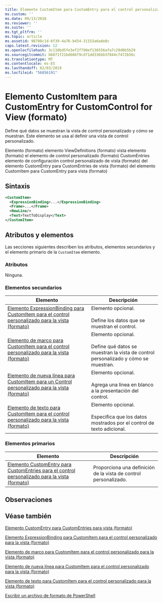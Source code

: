 ```yaml
---
title: Elemento CustomItem para CustomEntry para el control personalizado para la vista (formato) | Microsoft Docs
ms.custom: ''
ms.date: 09/13/2016
ms.reviewer: ''
ms.suite: ''
ms.tgt_pltfrm: ''
ms.topic: article
ms.assetid: 98708c1d-6f39-4a76-b454-31153a6ade8c
caps.latest.revision: 12
ms.openlocfilehash: 3c110bd5fe3ef2f790ef136556afa7c29d0b5b29
ms.sourcegitcommit: b6871f21bd666f9cd71dd336bb3f844cf472b56c
ms.translationtype: MT
ms.contentlocale: es-ES
ms.lasthandoff: 02/03/2019
ms.locfileid: "56856191"
---
```

# <a name="customitem-element-for-customentry-for-customcontrol-for-view-format"></a>Elemento CustomItem para CustomEntry for CustomControl for View (formato)

Define qué datos se muestran la vista de control personalizado y cómo se muestran. Este elemento se usa al definir una vista de control personalizado.

Elemento (formato) elemento ViewDefinitions (formato) vista elemento (formato) el elemento de control personalizado (formato) CustomEntries elemento de configuración control personalizado de vista (formato) del elemento CustomEntry para CustomEntries de vista (formato) del elemento CustomItem para CustomEntry para vista (formato)

## <a name="syntax"></a>Sintaxis

```xml
<CustomItem>
  <ExpressionBinding>...</ExpressionBinding>
  <Frame>...</Frame>
  <NewLine/>
  <Text>TextToDisplay</Text>
</CustomItem>
```

## <a name="attributes-and-elements"></a>Atributos y elementos

Las secciones siguientes describen los atributos, elementos secundarios y el elemento primario de la `CustomItem` elemento.

### <a name="attributes"></a>Atributos

Ninguna.

### <a name="child-elements"></a>Elementos secundarios

|Elemento|Descripción|
|-------------|-----------------|
|[Elemento ExpressionBinding para CustomItem para el control personalizado para la vista (formato)](./expressionbinding-element-for-customitem-for-customcontrol-for-view-format.md)|Elemento opcional.<br /><br /> Define los datos que se muestran el control.|
|[Elemento de marco para CustomItem para el control personalizado para la vista (formato)](./frame-element-for-customitem-for-customcontrol-for-view-format.md)|Elemento opcional.<br /><br /> Define qué datos se muestran la vista de control personalizado y cómo se muestran.|
|[Elemento de nueva línea para CustomItem para un Control personalizado para la vista (formato)](./newline-element-for-customitem-for-customcontrol-for-view-format.md)|Elemento opcional.<br /><br /> Agrega una línea en blanco a la presentación del control.|
|[Elemento de texto para CustomItem para el control personalizado para la vista (formato)](./text-element-for-customitem-for-customview-for-view-format.md)|Elemento opcional.<br /><br /> Especifica que los datos mostrados por el control de texto adicional.|

### <a name="parent-elements"></a>Elementos primarios

|Elemento|Descripción|
|-------------|-----------------|
|[Elemento CustomEntry para CustomEntries para el control personalizado para la vista (formato)](./customentry-element-for-customentries-for-customcontrol-for-view-format.md)|Proporciona una definición de la vista de control personalizado.|

## <a name="remarks"></a>Observaciones

## <a name="see-also"></a>Véase también

[Elemento CustomEntry para CustomEntries para vista (formato)](./customentry-element-for-customentries-for-customcontrol-for-view-format.md)

[Elemento ExpressionBinding para CustomItem para el control personalizado para la vista (formato)](./expressionbinding-element-for-customitem-for-customcontrol-for-view-format.md)

[Elemento de marco para CustomItem para el control personalizado para la vista (formato)](./frame-element-for-customitem-for-customcontrol-for-view-format.md)

[Elemento de nueva línea para CustomItem para el control personalizado para la vista (formato)](./newline-element-for-customitem-for-customcontrol-for-view-format.md)

[Elemento de texto para CustomItem para el control personalizado para la vista (formato)](./text-element-for-customitem-for-customview-for-view-format.md)

[Escribir un archivo de formato de PowerShell](./writing-a-powershell-formatting-file.md)
